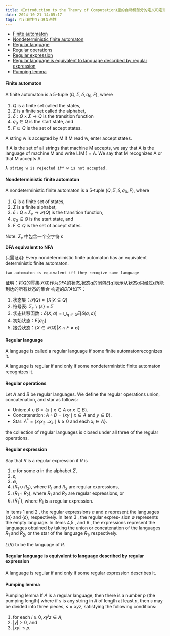 ```yaml
---
title: 《Introduction to the Theory of Computation》里的自动机部分的定义和定理。
date: 2024-10-21 14:05:17
tags: 可计算性与计算复杂性
---
```


- [Finite automaton](#finite-automaton)
- [Nondeterministic finite automaton](#nondeterministic-finite-automaton)
- [Regular language](#regular-language)
- [Regular operations](#regular-operations)
- [Regular expression](#regular-expression)
- [Regular language is equivalent to language described by regular expression](#regular-language-is-equivalent-to-language-described-by-regular-expression)
- [Pumping lemma](#pumping-lemma)

#### Finite automaton

A finite automaton is a 5-tuple $\left(Q, \Sigma, \delta, q_0, F\right)$, where

1. $Q$ is a finite set called the states,
2. $\Sigma$ is a finite set called the alphabet,
3. $\delta: Q \times \Sigma \longrightarrow Q$ is the transition function
4. $q_0 \in Q$ is the start state, and
5. $F \subseteq Q$ is the set of accept states.

A string w is accepted by M if M read w, enter accept states.

If A is the set of all strings that machine M accepts, we say that A is the
language of machine M and write L(M ) = A. We say that M recognizes A or
that M accepts A.

```
A string w is rejected iff w is not accepted.
```

#### Nondeterministic finite automaton

A nondeterministic finite automaton is a 5-tuple $\left(Q, \Sigma, \delta, q_0, F\right)$, where

1. $Q$ is a finite set of states,
2. $\Sigma$ is a finite alphabet,
3. $\delta: Q \times \Sigma_{\varepsilon} \longrightarrow \mathcal{P}(Q)$ is the transition function,
4. $q_0 \in Q$ is the start state, and
5. $F \subseteq Q$ is the set of accept states.

Note: $\Sigma_{\varepsilon}$ 中包含一个空字符 $\varepsilon$

$\textbf{DFA equivalent to NFA}$

只需证明: Every nondeterministic finite automaton has an equivalent deterministic finite
automaton.

```
two automaton is equivalent iff they recogize same language
```

证明：将$Q$的幂集$\mathcal{P}(Q)$作为$DFA$的状态,状态$q$的闭包$E[q]$表示从状态$q$只经过$\epsilon$所能到达的所有状态的集合
构造的$DFA$如下：

1. 状态集：$\mathcal{P}(Q)=\{X|X \subseteq Q\}$
2. 符号表: $\Sigma_{\varepsilon}\backslash \{\varepsilon\}$ = $\Sigma$
3. 状态转移函数：$\delta(X,a)=\bigcup_{q\in X}E[\delta(q,a)]$
4. 初始状态：$E[q_0]$
5. 接受状态：$\{X\in \mathcal{P}(Q)|X\cap F \neq \emptyset\}$

#### Regular language

A language is called a regular language if some finite automatonrecognizes it.

A language is regular if and only if some nondeterministic finite automaton recognizes it.

#### Regular operations

Let $A$ and $B$ be regular languages. We define the regular operations union, concatenation, and star as follows:

- Union: $A \cup B=\{x \mid x \in A$ or $x \in B\}$.
- Concatenation: $A \circ B=\{x y \mid x \in A$ and $y \in B\}$.
- Star: $A^*=\left\{x_1 x_2 \ldots x_k \mid k \geq 0\right.$ and each $\left.x_i \in A\right\}$.

the collection of regular languages is closed under all three of the regular operations.

#### Regular expression

Say that $R$ is a regular expression if $R$ is

1. $a$ for some $a$ in the alphabet $\Sigma$,
2. $\varepsilon$,
3. $\emptyset$,
4. $\left(R_1 \cup R_2\right)$, where $R_1$ and $R_2$ are regular expressions,
5. $\left(R_1 \circ R_2\right)$, where $R_1$ and $R_2$ are regular expressions, or
6. $\left(R_1^*\right)$, where $R_1$ is a regular expression.

In items 1 and 2 , the regular expressions $a$ and $\varepsilon$ represent the
languages $\{a\}$ and $\{\varepsilon\}$, respectively. In item 3 , the regular expres-
sion $\emptyset$ represents the empty language. In items 4,5 , and 6 , the
expressions represent the languages obtained by taking the union
or concatenation of the languages $R_1$ and $R_2$, or the star of the
language $R_1$, respectively.

$L(R)$ to be the language of $R$.

#### Regular language is equivalent to language described by regular expression

A language is regular if and only if some regular expression describes it.

#### Pumping lemma

Pumping lemma If $A$ is a regular language, then there is a number $p$ (the pumping length) where if $s$ is any string in $A$ of length at least $p$, then $s$ may be divided into three pieces, $s=x y z$, satisfying the following conditions:

1. for each $i \geq 0, x y^i z \in A$,
2. $|y|>0$, and
3. $|x y| \leq p$.
